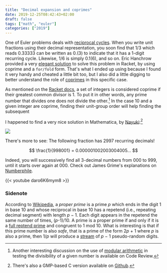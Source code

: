 ```yaml
---
title: "Decimal expansion and coprimes"
date: 2019-12-25T08:42:43+02:00
draft: false
tags: ["math", "euler"]
categories: ["2019"]
---
```


One of Euler problems deals with [reciprocal cycles](https://projecteuler.net/problem=26). When you write unit fractions using their decimal representation, you soon find that 1/3 which reads 0.33333 can be written as 0.(3) to indicate that it has a 1-digit recurring cycle. Likewise, 1/6 is simply 0.1(6), and so on. Eric Hanchrow provided a very [elegant solution](https://github.com/offby1/project-euler) to solve this problem in Racket, by using coprime and a `for/fold` form. That's what I ended up using because I found it very handy and cheated a little bit too, but I also did a little digging to better understand the role of [coprimes](https://en.m.wikipedia.org/wiki/Coprime_integers) in this specific case.

As mentioned on the [Racket docs](https://docs.racket-lang.org/math/number-theory.html#%28def._%28%28lib._math%2Fnumber-theory..rkt%29._coprime~3f%29%29), a set of integers is considered coprime if their greatest common divisor is 1. To put it in other words, any prime number that divides one does not divide the other.[^1] In the case 10 and a given integer are coprime, finding their unit-group order will help finding the subsequent



I happened to find a very nice solution in Mathematica, by [Nayuki](https://www.nayuki.io/page/project-euler-solutions):[^2]

![](/img/2019-12-24-17-03-16.png)

There's more to see: The following fraction has 2997 recurring decimals!

$$ \frac{1}{998001} = 0.000001002003004005... $$

Indeed, you will successively find all 3-decimal numbers from 000 to 999, until it starts over again at 000. Check out James Grime's explanations on [Numberphile](http://www.numberphile.com/).

{{< youtube daro6K6mym8 >}}



### Sidenote

According to [Wikipedia](https://en.wikipedia.org/wiki/Repeating_decimal), a *proper prime* is a prime *p* which ends in the digit 1 in base 10 and whose reciprocal in base 10 has a repetend (i.e., repeating decimal segment) with length *p* − 1. Each digit appears in the repetend the same number of times, (*p*-1)/10. A prime is a proper prime if and only if it is a [full reptend prime](https://en.wikipedia.org/wiki/Full_reptend_prime) and congruent to 1 mod 10. What is interesting is that if this prime number is also *safe*, that is a prime of the form 2*p* + 1 where *p* is also a prime, then 1/*p* will produce a [stream](https://oeis.org/A000353) of *p* − 1 pseudo-random digits.

[^1]: Another interesting discussion on the use of [modular arithmetic](https://codereview.stackexchange.com/a/52510) in testing the divisibility of a given number is available on Code Review.
[^2]: There's also a GMP-based C version available on [Github](https://github.com/eagletmt/project-euler-c/blob/master/20-29/problem26.c).

<!---
http://mathworld.wolfram.com/DecimalExpansion.html
https://stackoverflow.com/questions/1315595/algorithm-for-detecting-repeating-decimals
https://artofmemory.com/wiki/Decimal_Representation_of_Fractions
-->
